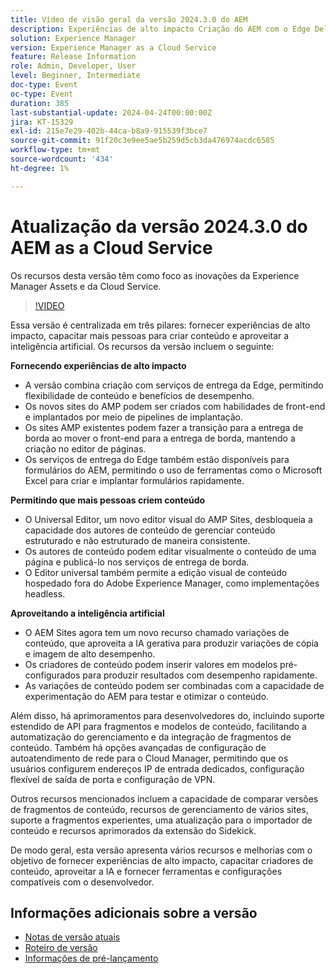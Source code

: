 ```yaml
---
title: Vídeo de visão geral da versão 2024.3.0 do AEM
description: Experiências de alto impacto Criação do AEM com o Edge Delivery Services Edge Delivery Services para FormsContent por todos, para todos os Editores universais Inteligência acionável AEM Sites - Gerar variações de conteúdo (GenAI)Desenvolvimento rápido CruD OpenAPIs para fragmentos e modelos de conteúdoRede avançada do Cloud Service FoundationOutros aprimoramentos importantes Comparar versões de fragmentos de conteúdo Suporte de gerenciamento de vários sites para fragmentos de experiência atualizados Importador de conteúdo v1.51.0 Extensão do Sidekick v6.41.0
solution: Experience Manager
version: Experience Manager as a Cloud Service
feature: Release Information
role: Admin, Developer, User
level: Beginner, Intermediate
doc-type: Event
oc-type: Event
duration: 385
last-substantial-update: 2024-04-24T00:00:00Z
jira: KT-15329
exl-id: 215e7e29-402b-44ca-b8a9-915539f3bce7
source-git-commit: 91f20c3e9ee5ae5b259d5cb3da476974acdc6585
workflow-type: tm+mt
source-wordcount: '434'
ht-degree: 1%

---
```


# Atualização da versão 2024.3.0 do AEM as a Cloud Service

Os recursos desta versão têm como foco as inovações da Experience Manager Assets e da Cloud Service.

>[!VIDEO](https://video.tv.adobe.com/v/3428344/?learn=on)

Essa versão é centralizada em três pilares: fornecer experiências de alto impacto, capacitar mais pessoas para criar conteúdo e aproveitar a inteligência artificial. Os recursos da versão incluem o seguinte:

**Fornecendo experiências de alto impacto**

* A versão combina criação com serviços de entrega da Edge, permitindo flexibilidade de conteúdo e benefícios de desempenho.
* Os novos sites do AMP podem ser criados com habilidades de front-end e implantados por meio de pipelines de implantação.
* Os sites AMP existentes podem fazer a transição para a entrega de borda ao mover o front-end para a entrega de borda, mantendo a criação no editor de páginas.
* Os serviços de entrega do Edge também estão disponíveis para formulários do AEM, permitindo o uso de ferramentas como o Microsoft Excel para criar e implantar formulários rapidamente.

**Permitindo que mais pessoas criem conteúdo**

* O Universal Editor, um novo editor visual do AMP Sites, desbloqueia a capacidade dos autores de conteúdo de gerenciar conteúdo estruturado e não estruturado de maneira consistente.
* Os autores de conteúdo podem editar visualmente o conteúdo de uma página e publicá-lo nos serviços de entrega de borda.
* O Editor universal também permite a edição visual de conteúdo hospedado fora do Adobe Experience Manager, como implementações headless.

**Aproveitando a inteligência artificial**

* O AEM Sites agora tem um novo recurso chamado variações de conteúdo, que aproveita a IA gerativa para produzir variações de cópia e imagem de alto desempenho.
* Os criadores de conteúdo podem inserir valores em modelos pré-configurados para produzir resultados com desempenho rapidamente.
* As variações de conteúdo podem ser combinadas com a capacidade de experimentação do AEM para testar e otimizar o conteúdo.

<!--
**High Impact Experiences**
 * AEM Authoring with Edge Delivery Services
 * Edge Delivery Services for Forms

**Content by all, for all**
 * Universal Editor

**Actionable Intelligence**
 * AEM Sites: Generate Content Variations (GenAI)

**Rapid Development**
 * CruD OpenAPIs for Content Fragments and Models

**Cloud Service Foundation**
 * Advanced Networking

**Other Notable Enhancements**
 * Compare Content Fragment Versions
 * Multisite Management support for Experience Fragments
 * Updated Content Importer v1.51.0
 * Sidekick Extension v6.41.0
-->

Além disso, há aprimoramentos para desenvolvedores do, incluindo suporte estendido de API para fragmentos e modelos de conteúdo, facilitando a automatização do gerenciamento e da integração de fragmentos de conteúdo. Também há opções avançadas de configuração de autoatendimento de rede para o Cloud Manager, permitindo que os usuários configurem endereços IP de entrada dedicados, configuração flexível de saída de porta e configuração de VPN.

Outros recursos mencionados incluem a capacidade de comparar versões de fragmentos de conteúdo, recursos de gerenciamento de vários sites, suporte a fragmentos experientes, uma atualização para o importador de conteúdo e recursos aprimorados da extensão do Sidekick.

De modo geral, esta versão apresenta vários recursos e melhorias com o objetivo de fornecer experiências de alto impacto, capacitar criadores de conteúdo, aproveitar a IA e fornecer ferramentas e configurações compatíveis com o desenvolvedor.

<!--
Have questions about the release?  Discuss the release in [Experience League Communities](https://adobe.ly/3RPNYZF) -->

## Informações adicionais sobre a versão

* [Notas de versão atuais](https://experienceleague.adobe.com/docs/experience-manager-cloud-service/content/release-notes/home.html?lang=pt-BR)
* [Roteiro de versão](https://experienceleague.adobe.com/docs/experience-manager-release-information/aem-release-updates/update-releases-roadmap.html?lang=pt-BR)
* [Informações de pré-lançamento](https://experienceleague.adobe.com/docs/experience-manager-cloud-service/content/release-notes/prerelease.html?lang=pt-BR)
